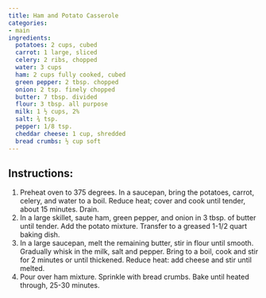 ```yaml
---
title: Ham and Potato Casserole
categories:
- main
ingredients:
  potatoes: 2 cups, cubed
  carrot: 1 large, sliced
  celery: 2 ribs, chopped
  water: 3 cups
  ham: 2 cups fully cooked, cubed
  green pepper: 2 tbsp. chopped
  onion: 2 tsp. finely chopped
  butter: 7 tbsp. divided
  flour: 3 tbsp. all purpose
  milk: 1 ½ cups, 2%
  salt: ¾ tsp.
  pepper: 1/8 tsp.
  cheddar cheese: 1 cup, shredded
  bread crumbs: ½ cup soft
---
```

## Instructions:
1.	Preheat oven to 375 degrees. In a saucepan, bring the potatoes, carrot, celery, and water to a boil. Reduce heat; cover and cook until tender, about 15 minutes. Drain.
2.	In a large skillet, saute ham, green pepper, and onion in 3 tbsp. of butter until tender. Add the potato mixture. Transfer to a greased 1-1/2 quart baking dish.
3.	In a large saucepan, melt the remaining butter, stir in flour until smooth. Gradually whisk in the milk, salt and pepper. Bring to a boil, cook and stir for 2 minutes or until thickened. Reduce heat: add cheese and stir until melted.
4.	Pour over ham mixture. Sprinkle with bread crumbs. Bake until heated through, 25-30 minutes.